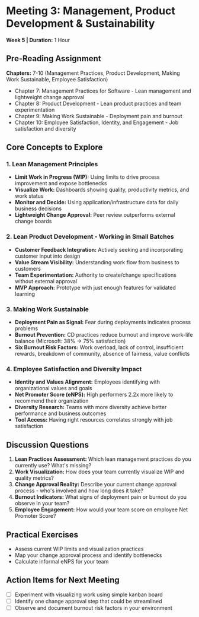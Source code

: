 # Meeting 3: Management, Product Development & Sustainability

**Week 5 | Duration:** 1 Hour

## Pre-Reading Assignment

**Chapters:** 7-10 (Management Practices, Product Development, Making Work Sustainable, Employee Satisfaction)

- Chapter 7: Management Practices for Software - Lean management and lightweight change approval
- Chapter 8: Product Development - Lean product practices and team experimentation
- Chapter 9: Making Work Sustainable - Deployment pain and burnout
- Chapter 10: Employee Satisfaction, Identity, and Engagement - Job satisfaction and diversity

## Core Concepts to Explore

### 1. Lean Management Principles

- **Limit Work in Progress (WIP):** Using limits to drive process improvement and expose bottlenecks
- **Visualize Work:** Dashboards showing quality, productivity metrics, and work status
- **Monitor and Decide:** Using application/infrastructure data for daily business decisions
- **Lightweight Change Approval:** Peer review outperforms external change boards

### 2. Lean Product Development - Working in Small Batches

- **Customer Feedback Integration:** Actively seeking and incorporating customer input into design
- **Value Stream Visibility:** Understanding work flow from business to customers
- **Team Experimentation:** Authority to create/change specifications without external approval
- **MVP Approach:** Prototype with just enough features for validated learning

### 3. Making Work Sustainable

- **Deployment Pain as Signal:** Fear during deployments indicates process problems
- **Burnout Prevention:** CD practices reduce burnout and improve work-life balance (Microsoft: 38% → 75% satisfaction)
- **Six Burnout Risk Factors:** Work overload, lack of control, insufficient rewards, breakdown of community, absence of fairness, value conflicts

### 4. Employee Satisfaction and Diversity Impact

- **Identity and Values Alignment:** Employees identifying with organizational values and goals
- **Net Promoter Score (eNPS):** High performers 2.2x more likely to recommend their organization
- **Diversity Research:** Teams with more diversity achieve better performance and business outcomes
- **Tool Access:** Having right resources correlates strongly with job satisfaction

## Discussion Questions
1. **Lean Practices Assessment:** Which lean management practices do you currently use? What's missing?
2. **Work Visualization:** How does your team currently visualize WIP and quality metrics?
3. **Change Approval Reality:** Describe your current change approval process - who's involved and how long does it take?
4. **Burnout Indicators:** What signs of deployment pain or burnout do you observe in your team?
5. **Employee Engagement:** How would your team score on employee Net Promoter Score?

## Practical Exercises

- Assess current WIP limits and visualization practices
- Map your change approval process and identify bottlenecks
- Calculate informal eNPS for your team

## Action Items for Next Meeting

- [ ] Experiment with visualizing work using simple kanban board
- [ ] Identify one change approval step that could be streamlined
- [ ] Observe and document burnout risk factors in your environment